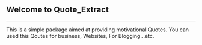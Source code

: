 ## Welcome to Quote_Extract
---
This is a simple package aimed at providing motivational Quotes. You can used this Qoutes for business, Websites, For Blogging...etc.
